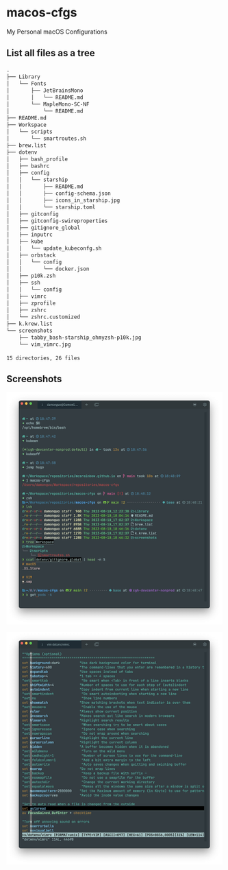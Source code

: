 # macos-cfgs

My Personal macOS Configurations

## List all files as a tree

```
.
├── Library
│   └── Fonts
│       ├── JetBrainsMono
│       │   └── README.md
│       └── MapleMono-SC-NF
│           └── README.md
├── README.md
├── Workspace
│   └── scripts
│       └── smartroutes.sh
├── brew.list
├── dotenv
│   ├── bash_profile
│   ├── bashrc
│   ├── config
│   │   └── starship
│   │       ├── README.md
│   │       ├── config-schema.json
│   │       ├── icons_in_starship.jpg
│   │       └── starship.toml
│   ├── gitconfig
│   ├── gitconfig-swireproperties
│   ├── gitignore_global
│   ├── inputrc
│   ├── kube
│   │   └── update_kubeconfg.sh
│   ├── orbstack
│   │   └── config
│   │       └── docker.json
│   ├── p10k.zsh
│   ├── ssh
│   │   └── config
│   ├── vimrc
│   ├── zprofile
│   ├── zshrc
│   └── zshrc.customized
├── k.krew.list
└── screenshots
    ├── tabby_bash-starship_ohmyzsh-p10k.jpg
    └── vim_vimrc.jpg

15 directories, 26 files
```

## Screenshots

![](screenshots/tabby_bash-starship_ohmyzsh-p10k.jpg)

![](screenshots/vim_vimrc.jpg)

